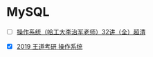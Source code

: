 # MySQL
- [ ] [操作系统（哈工大李治军老师）32讲（全）超清](https://www.bilibili.com/video/BV1d4411v7u7) 
- [x] [2019 王道考研 操作系统](https://www.bilibili.com/video/BV1YE411D7nH?p=2)


